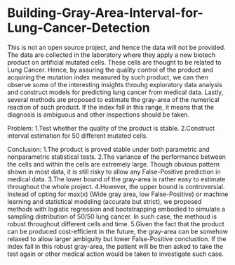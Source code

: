 # Building-Gray-Area-Interval-for-Lung-Cancer-Detection
This is not an open source project, and hence the data will not be provided. The data are collected in the laboratory where they apply a new biotech product on
artificial mutated cells. These cells are thought to be related to Lung Cancer. Hence, by assuring the quality control of the product and acquiring the mutation
index measured by such product, we can then observe some of the interesting insights throuhg exploratory data analysis and construct models for predicting lung cancer from medical data. Lastly, several methods are proposed to estimate the gray-area of the numerical reaction of such product. If the index fall in this range, it means that the diagnosis is ambiguous and other inspections should be taken.

Problem:
1.Test whether the quality of the product is stable.
2.Construct interval estimation for 50 different mutated cells.

Conclusion:
1.The product is proved stable under both parametric and nonparametric statistical tests.
2.The variance of the performance between the cells and within the cells are extremely large. Though obvious pattern shown in most data, it is still risky to 
allow any False-Positive prediction in medical data.
3.The lower bound of the gray-area is rather easy to estimate throughout the whole project.
4.However, the upper bound is controversial. Instead of opting for max(x) (Wide gray area, low False-Positive) or machine learning and statistical modeling (accurate but strict),
we proposed methods with logistic regression and bootstrapping embodied to simulate a sampling distribution of 50/50 lung cancer. In such case, the methoud is robust
throughout different cells and time.
5.Given the fact that the product can be produced cost-efficient in the future, the gray-area can be somehow relaxed to allow larger ambiguity but lower False-Positive conclustion.
If the index fall in this robust gray-area, the patient will be then asked to take the test again or other medical action would be taken to investigate such case.
